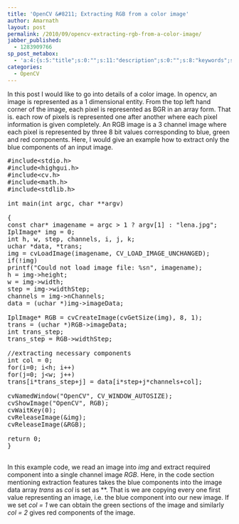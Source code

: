 ```yaml
---
title: 'OpenCV &#8211; Extracting RGB from a color image'
author: Amarnath
layout: post
permalink: /2010/09/opencv-extracting-rgb-from-a-color-image/
jabber_published:
  - 1283909766
sp_post_metabox:
  - 'a:4:{s:5:"title";s:0:"";s:11:"description";s:0:"";s:8:"keywords";s:0:"";s:7:"noindex";s:0:"";}'
categories:
  - OpenCV
---
```

<p id="top" />
In this post I would like to go into details of a color image. In opencv, an image is represented as a 1 dimensional entity. From the top left hand corner of the image, each pixel is represented as BGR in an array form. That is. each row of pixels is represented one after another where each pixel information is given completely. An RGB image is a 3 channel image where each pixel is represented by three 8 bit values corresponding to blue, green and red components. Here, I would give an example how to extract only the blue components of an input image.
  


<pre class="brush: cpp">#include&lt;stdio.h&gt;
#include&lt;highgui.h&gt;
#include&lt;cv.h&gt;
#include&lt;math.h&gt;
#include&lt;stdlib.h&gt;

int main(int argc, char **argv)

{
const char* imagename = argc &gt; 1 ? argv[1] : "lena.jpg";
IplImage* img = 0;
int h, w, step, channels, i, j, k;
uchar *data, *trans;
img = cvLoadImage(imagename, CV_LOAD_IMAGE_UNCHANGED);
if(!img)
printf("Could not load image file: %sn", imagename);
h = img-&gt;height;
w = img-&gt;width;
step = img-&gt;widthStep;
channels = img-&gt;nChannels;
data = (uchar *)img-&gt;imageData;

IplImage* RGB = cvCreateImage(cvGetSize(img), 8, 1);
trans = (uchar *)RGB-&gt;imageData;
int trans_step;
trans_step = RGB-&gt;widthStep;

//extracting necessary components
int col = 0;
for(i=0; i&lt;h; i++)
for(j=0; j&lt;w; j++)
trans[i*trans_step+j] = data[i*step+j*channels+col];

cvNamedWindow("OpenCV", CV_WINDOW_AUTOSIZE);
cvShowImage("OpenCV", RGB);
cvWaitKey(0);
cvReleaseImage(&img);
cvReleaseImage(&RGB);

return 0;
}</pre>

  
&nbsp;  
In this example code, we read an image into *img* and extract required component into a single channel image *RGB*. Here, in the code section mentioning extraction features takes the blue components into the image data array *trans* as *col* is set as **. That is we are copying every one first value representing an image, i.e. the blue component into our new image. If we set *col = 1* we can obtain the green sections of the image and similarly *col = 2* gives red components of the image.</p>